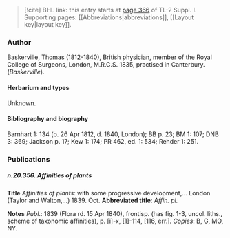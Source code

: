 > [!cite] BHL link: this entry starts at [page 366](https://www.biodiversitylibrary.org/item/103858#page/378/mode/1up) of TL-2 Suppl. I.
> Supporting pages: [[Abbreviations|abbreviations]], [[Layout key|layout key]].

### Author

Baskerville, Thomas (1812-1840), British physician, member of the Royal College of Surgeons, London, M.R.C.S. 1835, practised in Canterbury. (*Baskerville*).

#### Herbarium and types

Unknown.

#### Bibliography and biography

Barnhart 1: 134 (b. 26 Apr 1812, d. 1840, London); BB p. 23; BM 1: 107; DNB 3: 369; Jackson p. 17; Kew 1: 174; PR 462, ed. 1: 534; Rehder 1: 251.

### Publications

##### n.20.356. Affinities of plants

**Title**
*Affinities of plants*: with some progressive development,... London (Taylor and Walton,...) 1839. Oct.
**Abbreviated title**: *Affin. pl.*

**Notes**
*Publ*.: 1839 (Flora rd. 15 Apr 1840), frontisp. (has fig. 1-3, uncol. liths., scheme of taxonomic affinities), p. \[i\]-x, \[1\]-114, \[116, err.\]. *Copies*: B, G, MO, NY.

